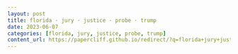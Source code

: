 ```yaml
---
layout: post
title: florida · jury · justice · probe · trump
date: 2023-06-07
categories: [florida, jury, justice, probe, trump]
content_url: https://papercliff.github.io/redirect/?q=florida+jury+justice+probe+trump&tbs=cdr:1,cd_min:6/6/2023,cd_max:6/8/2023
---
```

